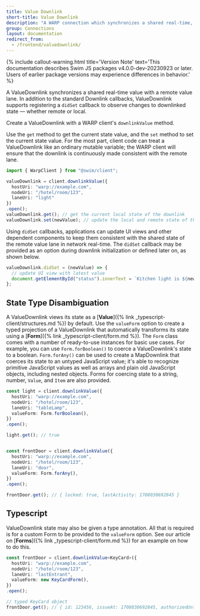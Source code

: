 ```yaml
---
title: Value Downlink
short-title: Value Downlink
description: "A WARP connection which synchronizes a shared real-time, scalar value with a remote value lane"
group: Connections
layout: documentation
redirect_from:
  - /frontend/valuedownlink/
---
```


{% include callout-warning.html title='Version Note' text='This documentation describes Swim JS packages v4.0.0-dev-20230923 or later. Users of earlier package versions may experience differences in behavior.' %}

A ValueDownlink synchronizes a shared real-time value with a remote value lane. In addition to the standard Downlink callbacks, ValueDownlink supports registering a `didSet` callback to observe changes to downlinked state — whether remote or local.

Create a ValueDownlink with a WARP client's `downlinkValue` method.

Use the `get` method to get the current state value, and the `set` method to set the current state value. For the most part, client code can treat a ValueDownlink like an ordinary mutable variable; the WARP client will ensure that the downlink is continuously made consistent with the remote lane.

```typescript
import { WarpClient } from "@swim/client";

valueDownlink = client.downlinkValue({
  hostUri: "warp://example.com",
  nodeUri: "/hotel/room/123",
  laneUri: "light"
})
.open();
valueDownlink.get(); // get the current local state of the downlink
valueDownlink.set(newValue); // update the local and remote state of the downlink
```

Using `didSet` callbacks, applications can update UI views and other dependent components to keep them consistent with the shared state of the remote value lane in network real-time. The `didSet` callback may be provided as an option during downlink initialization or defined later on, as shown below.

```typescript
valueDownlink.didSet = (newValue) => {
  // update UI view with latest value
  document.getElementById("status").innerText = `Kitchen light is ${newValue.get("isOn") ? "on" : "off"}.`;
};
```

## State Type Disambiguation

A ValueDownlink views its state as a [**Value**]({% link _typescript-client/structures.md %}) by default. Use the `valueForm` option to create a typed projection of a ValueDownlink that automatically transforms its state using a [**Form**]({% link _typescript-client/form.md %}). The `Form` class comes with a number of ready-to-use instances for basic use cases. For example, you can use `Form.forBoolean()` to coerce a ValueDownlink's state to a boolean. `Form.forAny()` can be used to create a MapDownlink that coerces its state to an untyped JavaScript value; it's able to recognize primitive JavaScript values as well as arrays and plain old JavaScript objects, including nested objects. Forms for coercing state to a string, number, `Value`, and `Item` are also provided. 

```typescript
const light = client.downlinkValue({
  hostUri: "warp://example.com",
  nodeUri: "/hotel/room/123",
  laneUri: "tableLamp",
  valueForm: Form.forBoolean(),
})
.open();

light.get(); // true


const frontDoor = client.downlinkValue({
  hostUri: "warp://example.com",
  nodeUri: "/hotel/room/123",
  laneUri: "door",
  valueForm: Form.forAny(),
})
.open();

frontDoor.get(); // { locked: true, lastActivity: 1708030692845 }
```

## Typescript

ValueDownlink state may also be given a type annotation. All that is required is for a custom Form to be provided to the `valueForm` option. See our article on [**Forms**]({% link _typescript-client/form.md %}) for an example on how to do this.

```typescript
const frontDoor = client.downlinkValue<KeyCard>({
  hostUri: "warp://example.com",
  nodeUri: "/hotel/room/123",
  laneUri: "lastEntrant",
  valueForm: new KeyCardForm(),
})
.open();

// typed KeyCard object
frontDoor.get(); // { id: 123456, issueAt: 1708030692845, authorizedUntil: 1708032815650 }
```

